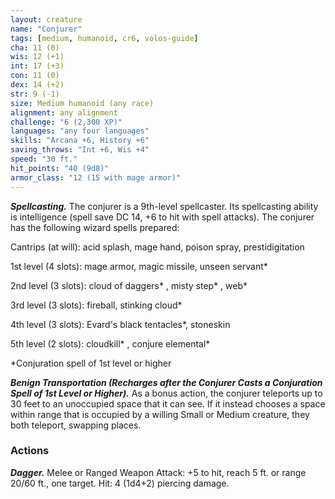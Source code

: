 ```yaml
---
layout: creature
name: "Conjurer"
tags: [medium, humanoid, cr6, volos-guide]
cha: 11 (0)
wis: 12 (+1)
int: 17 (+3)
con: 11 (0)
dex: 14 (+2)
str: 9 (-1)
size: Medium humanoid (any race)
alignment: any alignment
challenge: "6 (2,300 XP)"
languages: "any four languages"
skills: "Arcana +6, History +6"
saving_throws: "Int +6, Wis +4"
speed: "30 ft."
hit_points: "40 (9d8)"
armor_class: "12 (15 with mage armor)"
---
```


***Spellcasting.*** The conjurer is a 9th-level spellcaster. Its spellcasting ability is intelligence (spell save DC 14, +6 to hit with spell attacks). The conjurer has the following wizard spells prepared:

Cantrips (at will): acid splash, mage hand, poison spray, prestidigitation

1st level (4 slots): mage armor, magic missile, unseen servant*

2nd level (3 slots): cloud of daggers* , misty step* , web*

3rd level (3 slots): fireball, stinking cloud*

4th level (3 slots): Evard's black tentacles*, stoneskin

5th level (2 slots): cloudkill* , conjure elemental*

*Conjuration spell of 1st level or higher

***Benign Transportation (Recharges after the Conjurer Casts a Conjuration Spell of 1st Level or Higher).*** As a bonus action, the conjurer teleports up to 30 feet to an unoccupied space that it can see. If it instead chooses a space within range that is occupied by a willing Small or Medium creature, they both teleport, swapping places.

### Actions

***Dagger.*** Melee or Ranged Weapon Attack: +5 to hit, reach 5 ft. or range 20/60 ft., one target. Hit: 4 (1d4+2) piercing damage.
